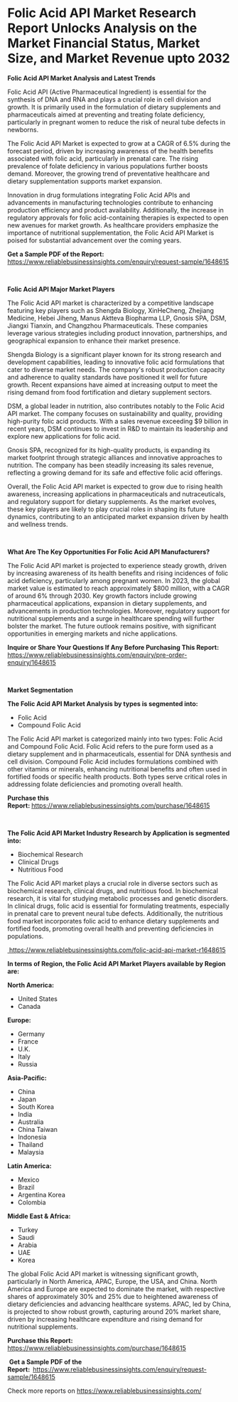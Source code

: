 <p><h1>Folic Acid API Market Research Report Unlocks Analysis on the Market Financial Status, Market Size, and Market Revenue upto 2032</h1></p><p><strong>Folic Acid API Market Analysis and Latest Trends</strong></p>
<p><p>Folic Acid API (Active Pharmaceutical Ingredient) is essential for the synthesis of DNA and RNA and plays a crucial role in cell division and growth. It is primarily used in the formulation of dietary supplements and pharmaceuticals aimed at preventing and treating folate deficiency, particularly in pregnant women to reduce the risk of neural tube defects in newborns. </p><p>The Folic Acid API Market is expected to grow at a CAGR of 6.5% during the forecast period, driven by increasing awareness of the health benefits associated with folic acid, particularly in prenatal care. The rising prevalence of folate deficiency in various populations further boosts demand. Moreover, the growing trend of preventative healthcare and dietary supplementation supports market expansion. </p><p>Innovation in drug formulations integrating Folic Acid APIs and advancements in manufacturing technologies contribute to enhancing production efficiency and product availability. Additionally, the increase in regulatory approvals for folic acid-containing therapies is expected to open new avenues for market growth. As healthcare providers emphasize the importance of nutritional supplementation, the Folic Acid API Market is poised for substantial advancement over the coming years.</p></p>
<p><strong>Get a Sample PDF of the Report:&nbsp;</strong> <a href="https://www.reliablebusinessinsights.com/enquiry/request-sample/1648615?utm_campaign=2760&utm_medium=2&utm_source=Github&utm_content=ia&utm_term=25032025&utm_id=folic-acid-api">https://www.reliablebusinessinsights.com/enquiry/request-sample/1648615</a></p>
<p>&nbsp;</p>
<p><strong>Folic Acid API Major Market Players</strong></p>
<p><p>The Folic Acid API market is characterized by a competitive landscape featuring key players such as Shengda Biology, XinHeCheng, Zhejiang Medicine, Hebei Jiheng, Manus Aktteva Biopharma LLP, Gnosis SPA, DSM, Jiangxi Tianxin, and Changzhou Pharmaceuticals. These companies leverage various strategies including product innovation, partnerships, and geographical expansion to enhance their market presence.</p><p>Shengda Biology is a significant player known for its strong research and development capabilities, leading to innovative folic acid formulations that cater to diverse market needs. The company's robust production capacity and adherence to quality standards have positioned it well for future growth. Recent expansions have aimed at increasing output to meet the rising demand from food fortification and dietary supplement sectors.</p><p>DSM, a global leader in nutrition, also contributes notably to the Folic Acid API market. The company focuses on sustainability and quality, providing high-purity folic acid products. With a sales revenue exceeding $9 billion in recent years, DSM continues to invest in R&D to maintain its leadership and explore new applications for folic acid.</p><p>Gnosis SPA, recognized for its high-quality products, is expanding its market footprint through strategic alliances and innovative approaches to nutrition. The company has been steadily increasing its sales revenue, reflecting a growing demand for its safe and effective folic acid offerings.</p><p>Overall, the Folic Acid API market is expected to grow due to rising health awareness, increasing applications in pharmaceuticals and nutraceuticals, and regulatory support for dietary supplements. As the market evolves, these key players are likely to play crucial roles in shaping its future dynamics, contributing to an anticipated market expansion driven by health and wellness trends.</p></p>
<p>&nbsp;</p>
<p><strong>What Are The Key Opportunities For Folic Acid API Manufacturers?</strong></p>
<p><p>The Folic Acid API market is projected to experience steady growth, driven by increasing awareness of its health benefits and rising incidences of folic acid deficiency, particularly among pregnant women. In 2023, the global market value is estimated to reach approximately $800 million, with a CAGR of around 6% through 2030. Key growth factors include growing pharmaceutical applications, expansion in dietary supplements, and advancements in production technologies. Moreover, regulatory support for nutritional supplements and a surge in healthcare spending will further bolster the market. The future outlook remains positive, with significant opportunities in emerging markets and niche applications.</p></p>
<p><strong>Inquire or Share Your Questions If Any Before Purchasing This Report:</strong> <a href="https://www.reliablebusinessinsights.com/enquiry/pre-order-enquiry/1648615?utm_campaign=2760&utm_medium=2&utm_source=Github&utm_content=ia&utm_term=25032025&utm_id=folic-acid-api">https://www.reliablebusinessinsights.com/enquiry/pre-order-enquiry/1648615</a></p>
<p>&nbsp;</p>
<p><strong>Market Segmentation</strong></p>
<p><strong>The Folic Acid API Market Analysis by types is segmented into:</strong></p>
<p><ul><li>Folic Acid</li><li>Compound Folic Acid</li></ul></p>
<p><p>The Folic Acid API market is categorized mainly into two types: Folic Acid and Compound Folic Acid. Folic Acid refers to the pure form used as a dietary supplement and in pharmaceuticals, essential for DNA synthesis and cell division. Compound Folic Acid includes formulations combined with other vitamins or minerals, enhancing nutritional benefits and often used in fortified foods or specific health products. Both types serve critical roles in addressing folate deficiencies and promoting overall health.</p></p>
<p><strong>Purchase this Report:&nbsp;</strong><a href="https://www.reliablebusinessinsights.com/purchase/1648615?utm_campaign=2760&utm_medium=2&utm_source=Github&utm_content=ia&utm_term=25032025&utm_id=folic-acid-api">https://www.reliablebusinessinsights.com/purchase/1648615</a></p>
<p>&nbsp;</p>
<p><strong>The Folic Acid API Market Industry Research by Application is segmented into:</strong></p>
<p><ul><li>Biochemical Research</li><li>Clinical Drugs</li><li>Nutritious Food</li></ul></p>
<p><p>The Folic Acid API market plays a crucial role in diverse sectors such as biochemical research, clinical drugs, and nutritious food. In biochemical research, it is vital for studying metabolic processes and genetic disorders. In clinical drugs, folic acid is essential for formulating treatments, especially in prenatal care to prevent neural tube defects. Additionally, the nutritious food market incorporates folic acid to enhance dietary supplements and fortified foods, promoting overall health and preventing deficiencies in populations.</p></p>
<p><a href="https://www.reliablebusinessinsights.com/folic-acid-api-market-r1648615?utm_campaign=2760&utm_medium=2&utm_source=Github&utm_content=ia&utm_term=25032025&utm_id=folic-acid-api">&nbsp;https://www.reliablebusinessinsights.com/folic-acid-api-market-r1648615</a></p>
<p><strong>In terms of Region, the Folic Acid API Market Players available by Region are:</strong></p>
<p>
    <p> <strong> North America: </strong>
        <ul>
            <li>United States</li>
            <li>Canada</li>
        </ul>
        </p> 
    <p> <strong> Europe: </strong>
        <ul>
            <li>Germany</li>
            <li>France</li>
            <li>U.K.</li>
            <li>Italy</li>
            <li>Russia</li>
        </ul>
        </p> 
    <p> <strong> Asia-Pacific: </strong>
        <ul>
            <li>China</li>
            <li>Japan</li>
            <li>South Korea</li>
            <li>India</li>
            <li>Australia</li>
            <li>China Taiwan</li>
            <li>Indonesia</li>
            <li>Thailand</li>
            <li>Malaysia</li>
        </ul>
        </p> 
    <p> <strong> Latin America: </strong>
        <ul>
            <li>Mexico</li>
            <li>Brazil</li>
            <li>Argentina Korea</li>
            <li>Colombia</li>
        </ul>
        </p> 
    <p> <strong> Middle East & Africa: </strong>
        <ul>
            <li>Turkey</li>
            <li>Saudi</li>
            <li>Arabia</li>
            <li>UAE</li>
            <li>Korea</li>
        </ul>
    </p>
    </p>
<p><p>The global Folic Acid API market is witnessing significant growth, particularly in North America, APAC, Europe, the USA, and China. North America and Europe are expected to dominate the market, with respective shares of approximately 30% and 25% due to heightened awareness of dietary deficiencies and advancing healthcare systems. APAC, led by China, is projected to show robust growth, capturing around 20% market share, driven by increasing healthcare expenditure and rising demand for nutritional supplements.</p></p>
<p><strong>Purchase this Report: </strong><a href="https://www.reliablebusinessinsights.com/purchase/1648615?utm_campaign=2760&utm_medium=2&utm_source=Github&utm_content=ia&utm_term=25032025&utm_id=folic-acid-api">https://www.reliablebusinessinsights.com/purchase/1648615</a></p>
<p>&nbsp;<strong>Get a Sample PDF of the Report:&nbsp;&nbsp;</strong><a href="https://www.reliablebusinessinsights.com/enquiry/request-sample/1648615?utm_campaign=2760&utm_medium=2&utm_source=Github&utm_content=ia&utm_term=25032025&utm_id=folic-acid-api">https://www.reliablebusinessinsights.com/enquiry/request-sample/1648615</a></p>
<p><strong></strong></p>
<p>Check more reports on <a href="https://www.reliablebusinessinsights.com/?utm_campaign=2760&utm_medium=2&utm_source=Github&utm_content=ia&utm_term=25032025&utm_id=folic-acid-api">https://www.reliablebusinessinsights.com/</a></p>